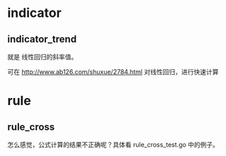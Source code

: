 
# indicator

## indicator_trend 

就是 线性回归的斜率值。

可在 http://www.ab126.com/shuxue/2784.html 对线性回归，进行快速计算

# rule
## rule_cross

怎么感觉，公式计算的结果不正确呢？具体看 rule_cross_test.go 中的例子。